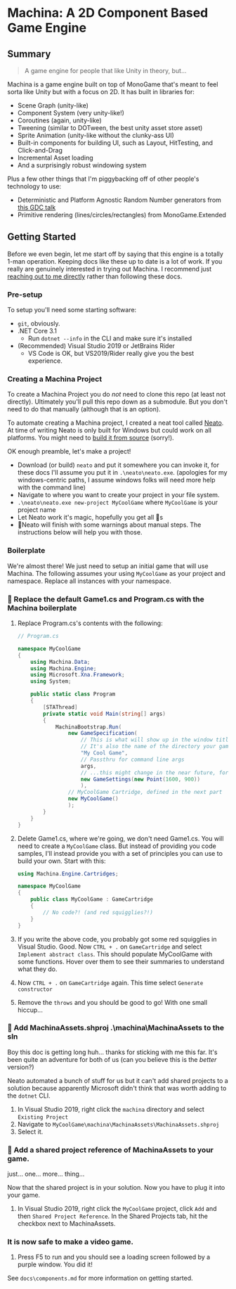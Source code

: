 # Machina: A 2D Component Based Game Engine

## Summary

> A game engine for people that like Unity in theory, but...

Machina is a game engine built on top of MonoGame that's meant to feel sorta like Unity but with a focus on 2D. It has built in libraries for:

- Scene Graph (unity-like)
- Component System (very unity-like!)
- Coroutines (again, unity-like)
- Tweening (similar to DOTween, the best unity asset store asset)
- Sprite Animation (unity-like without the clunky-ass UI)
- Built-in components for building UI, such as Layout, HitTesting, and Click-and-Drag
- Incremental Asset loading
- And a surprisingly robust windowing system

Plus a few other things that I'm piggybacking off of other people's technology to use:

- Deterministic and Platform Agnostic Random Number generators from [this GDC talk](https://www.youtube.com/watch?v=LWFzPP8ZbdU)
- Primitive rendering (lines/circles/rectangles) from MonoGame.Extended

## Getting Started

Before we even begin, let me start off by saying that this engine is a totally 1-man operation. Keeping docs like these up to date is a lot of work. If you really are genuinely interested in trying out Machina. I recommend just [reaching out to me directly](https://twitter.com/notexplosive) rather than following these docs.

### Pre-setup

To setup you'll need some starting software:

- `git`, obviously.
- .NET Core 3.1
  - Run `dotnet --info` in the CLI and make sure it's installed
- (Recommended) Visual Studio 2019 or JetBrains Rider
  - VS Code is OK, but VS2019/Rider really give you the best experience.

### Creating a Machina Project

To create a Machina Project you do _not_ need to clone this repo (at least not directly). Ultimately you'll pull this repo down as a submodule. But you don't need to do that manually (although that is an option).

To automate creating a Machina project, I created a neat tool called [Neato](https://notexplosive.itch.io/neato). At time of writing Neato is only built for Windows but could work on all platforms. You might need to [build it from source](https://github.com/notexplosive/neato) (sorry!).

OK enough preamble, let's make a project!

- Download (or build) `neato` and put it somewhere you can invoke it, for these docs I'll assume you put it in `.\neato\neato.exe`. (apologies for my windows-centric paths, I assume windows folks will need more help with the command line)
- Navigate to where you want to create your project in your file system.
- `.\neato\neato.exe new-project MyCoolGame` where `MyCoolGame` is your project name
- Let Neato work it's magic, hopefully you get all 🔵s
- 🔶Neato will finish with some warnings about manual steps. The instructions below will help you with those.

### Boilerplate

We're almost there! We just need to setup an initial game that will use Machina. The following assumes your using `MyCoolGame` as your project and namespace. Replace all instances with your namespace.

### 🔶 Replace the default Game1.cs and Program.cs with the Machina boilerplate

1.  Replace Program.cs's contents with the following:

    ```cs
    // Program.cs

    namespace MyCoolGame
    {
        using Machina.Data;
        using Machina.Engine;
        using Microsoft.Xna.Framework;
        using System;

        public static class Program
        {
            [STAThread]
            private static void Main(string[] args)
            {
                MachinaBootstrap.Run(
                    new GameSpecification(
                        // This is what will show up in the window titlebar.
                        // It's also the name of the directory your game will have in AppData (or platform equivalent)
                        "My Cool Game",
                        // Passthru for command line args
                        args,
                        // ...this might change in the near future, for you supply the starting resolution of your game.
                        new GameSettings(new Point(1600, 900))
                        ),
                    // MyCoolGame Cartridge, defined in the next part
                    new MyCoolGame()
                    );
            }
        }
    }
    ```

2.  Delete Game1.cs, where we're going, we don't need Game1.cs. You will need to create a `MyCoolGame` class. But instead of providing you code samples, I'll instead provide you with a set of principles you can use to build your own. Start with this:

    ```cs
    using Machina.Engine.Cartridges;

    namespace MyCoolGame
    {
        public class MyCoolGame : GameCartridge
        {
            // No code?! (and red squigglies?!)
        }
    }
    ```

3.  If you write the above code, you probably got some red squigglies in Visual Studio. Good. Now `CTRL + .` on `GameCartridge` and select `Implement abstract class`. This should populate MyCoolGame with some functions. Hover over them to see their summaries to understand what they do.

4.  Now `CTRL + .` on `GameCartridge` again. This time select `Generate constructor`
5.  Remove the `throws` and you should be good to go! With one small hiccup...

### 🔶 Add MachinaAssets.shproj .\machina\MachinaAssets to the sln

Boy this doc is getting long huh... thanks for sticking with me this far. It's been quite an adventure for both of us (can you believe this is the _better_ version?)

Neato automated a bunch of stuff for us but it can't add shared projects to a solution because apparently Microsoft didn't think that was worth adding to the `dotnet` CLI.

1. In Visual Studio 2019, right click the `machina` directory and select `Existing Project`
2. Navigate to `MyCoolGame\machina\MachinaAssets\MachinaAssets.shproj`
3. Select it.

### 🔶 Add a shared project reference of MachinaAssets to your game.

just... one... more... thing...

Now that the shared project is in your solution. Now you have to plug it into your game.

1. In Visual Studio 2019, right click the `MyCoolGame` project, click `Add` and then `Shared Project Reference`. In the Shared Projects tab, hit the checkbox next to MachinaAssets.

### It is now safe to make a video game.

1.  Press F5 to run and you should see a loading screen followed by a purple window. You did it!

See `docs\components.md` for more information on getting started.
